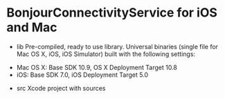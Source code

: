 BonjourConnectivityService for iOS and Mac
============================

+ lib
Pre-compiled, ready to use library. Universal binaries (single file for Mac OS X, iOS, iOS Simulator) built with the following settings:
- Mac OS X: Base SDK 10.9, OS X Deployment Target 10.8
- iOS: Base SDK 7.0, iOS Deployment Target 5.0
+ src
Xcode project with sources

